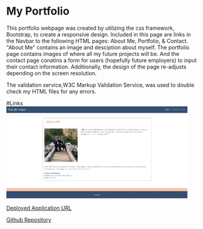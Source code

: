 # My Portfolio

This portfolio webpage was created by utilizing the css framework, Bootstrap, to create a responsive design. Included in this page are links in the Navbar to the following HTML pages: About Me, Portfolio, & Contact. "About Me" contains an image and desciption about myself. The portfolio page contains images of where all my future projects will be. And the contact page conatins a form for users (hopefully future employers) to input their contact information. Additionally, the design of the page re-adjusts depending on the screen resolution.

The validation service,W3C Markup Validation Service, was used to double check my HTML files for any errors. 

#Links
![Webpage GIF](Assets_Images/gif1.gif)

[Deployed Application URL](https://miadehaan.github.io/index.html)

[Github Repository](https://github.com/miadehaan/miadehaan.github.io)
